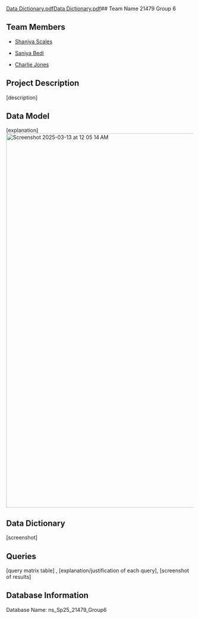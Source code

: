 [Data Dictionary.pdf](https://github.com/user-attachments/files/19221894/Data.Dictionary.pdf)[Data Dictionary.pdf](https://github.com/user-attachments/files/19221895/Data.Dictionary.pdf)## Team Name
21479 Group 6


## Team Members

- [Shaniya Scales](https://www.github.com/shaniyas)

- [Saniya Bedi](https://github.com/Saniya-Bedi)

- [Charlie Jones]()

## Project Description
[description]

## Data Model
[explanation] 
<img width="1009" alt="Screenshot 2025-03-13 at 12 05 14 AM" src="https://github.com/user-attachments/assets/702cf9d6-ad25-4e7c-bb8e-c091c5b5d90c" />

## Data Dictionary
[screenshot]

## Queries
[query matrix table] , [explanation/justification of each query], [screenshot of results]

## Database Information
Database Name: ns_Sp25_21479_Group6
